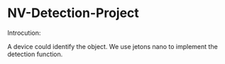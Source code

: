 # NV-Detection-Project
Introcution:

A device could identify the object. We use jetons nano to implement the detection function. 
